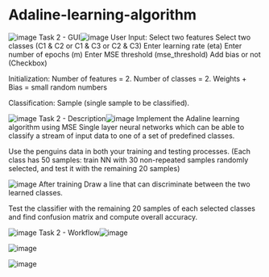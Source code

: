 # Adaline-learning-algorithm
![image](https://user-images.githubusercontent.com/77200939/216450037-cf7ed103-0dd5-4a63-8408-b12cb25b9f21.png)
Task 2 - GUI![image](https://user-images.githubusercontent.com/77200939/216450103-f613fe4f-018b-42fd-a0f8-5013bdc48a79.png)
User Input:
Select two features
Select two classes (C1 & C2 or C1 & C3 or C2 & C3)
Enter learning rate (eta)
Enter number of epochs (m)
Enter MSE threshold (mse_threshold)
Add bias or not (Checkbox)

Initialization:
Number of features = 2.
Number of classes = 2.
Weights + Bias = small random numbers

Classification:
Sample (single sample to be classified).

![image](https://user-images.githubusercontent.com/77200939/216450126-80ec4dfd-64d2-42ef-ba94-ecb70176230c.png)
Task 2 - Description![image](https://user-images.githubusercontent.com/77200939/216450165-baf42b2d-3bef-4b9c-9cb3-e3a6838ecf0c.png)
Implement the Adaline learning algorithm using MSE
Single layer neural networks which can be able to classify a stream of input data to one of a set of predefined classes.

Use the penguins data in both your training and testing processes. (Each class has 50 samples: train NN with 30 non-repeated samples randomly selected, and test it with the remaining 20 samples)

![image](https://user-images.githubusercontent.com/77200939/216450200-c24697ec-c131-4075-9e17-5f6759bd45b7.png)
After training
Draw a line that can discriminate between the two learned classes.

Test the classifier with the remaining 20 samples of each selected classes and find confusion matrix and compute overall accuracy.

![image](https://user-images.githubusercontent.com/77200939/216450220-77baf497-7d72-4206-99a8-5350fd38b1fb.png)
Task 2 - Workflow![image](https://user-images.githubusercontent.com/77200939/216450266-33040de3-65ad-4216-9e0d-fd1d9c8a2b65.png)

![image](https://user-images.githubusercontent.com/77200939/216450303-21788e3f-fb0f-4206-943f-6f212afaa419.png)

![image](https://user-images.githubusercontent.com/77200939/216450365-ec44605f-369d-42a7-bdc6-acb24a73edf5.png)

